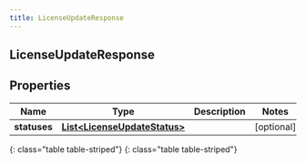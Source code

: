 ```yaml
---
title: LicenseUpdateResponse
---
```

## LicenseUpdateResponse


## Properties

| Name | Type | Description | Notes |
| ------------ | ------------- | ------------- | ------------- |
| **statuses** | [**List&lt;LicenseUpdateStatus&gt;**](LicenseUpdateStatus.html) |  |  [optional] |
{: class="table table-striped"}
{: class="table table-striped"}


